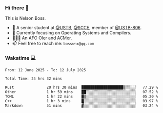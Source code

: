 ### Hi there 👋

<!--
**bosswnx/bosswnx** is a ✨ _special_ ✨ repository because its `README.md` (this file) appears on your GitHub profile.

Here are some ideas to get you started:

- 🔭 I’m currently working on ...
- 🌱 I’m currently learning ...
- 👯 I’m looking to collaborate on ...
- 🤔 I’m looking for help with ...
- 💬 Ask me about ...
- 📫 How to reach me: ...
- 😄 Pronouns: ...
- ⚡ Fun fact: ...
-->

This is Nelson Boss.

- 🏫 A senior student at [@USTB](https://www.ustb.edu.cn/), [@SCCE](https://scce.ustb.edu.cn/), member of [@USTB-806](https://ustb-806.github.io/).
- 🌱 Currently focusing on Operating Systems and Compilers.
- 🧑🏻‍💻 An AFO OIer and ACMer.
- 📫 Feel free to reach me: `bosswnx@qq.com`

### Wakatime 💻

<!--START_SECTION:waka-->

```txt
From: 12 June 2025 - To: 12 July 2025

Total Time: 24 hrs 32 mins

Rust               20 hrs 30 mins  ███████████████████▒░░░░░   77.29 %
Other              1 hr 59 mins    ██░░░░░░░░░░░░░░░░░░░░░░░   07.52 %
TOML               1 hr 22 mins    █▒░░░░░░░░░░░░░░░░░░░░░░░   05.20 %
C++                1 hr 3 mins     █░░░░░░░░░░░░░░░░░░░░░░░░   03.97 %
Markdown           51 mins         ▓░░░░░░░░░░░░░░░░░░░░░░░░   03.24 %
```

<!--END_SECTION:waka-->
